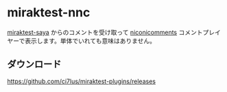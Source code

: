 # miraktest-nnc

[miraktest-saya](../miraktest-saya) からのコメントを受け取って [niconicomments](https://github.com/xpadev-net/niconicomments) コメントプレイヤーで表示します。単体でいれても意味はありません。

## ダウンロード

<https://github.com/ci7lus/miraktest-plugins/releases>
